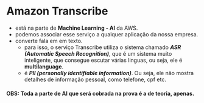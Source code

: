 # Amazon Transcribe

 - está na parte de **Machine Learning - AI** da AWS.
 - podemos associar esse serviço a qualquer aplicação da nossa empresa.
 - converte fala em em texto.
    - para isso, o serviço Transcribe utiliza o sistema chamado ***ASR (Automatic Speech Recognition)***, que é um sistema muito inteligente, que consegue escutar várias linguas, ou seja, ele é **multilanguage**.
    - é ***PII (personally identifiable information)***. Ou seja, ele não mostra detalhes de informação pessoal, como telefone, cpf etc.

#### OBS: Toda a parte de AI que será cobrada na prova é a de teoria, apenas.
